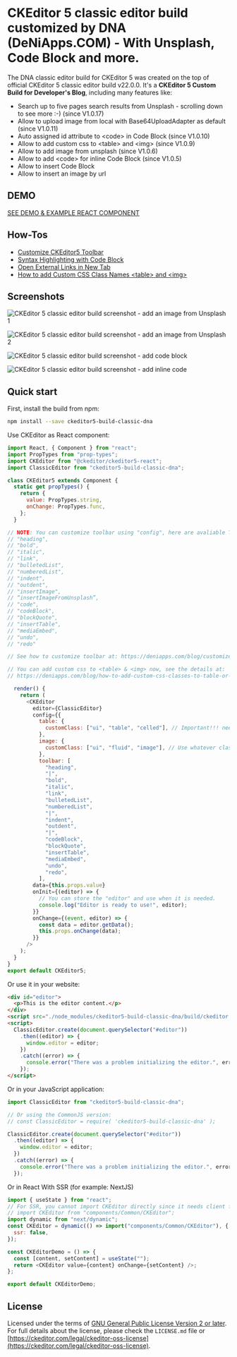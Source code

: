 # CKEditor 5 classic editor build customized by DNA (DeNiApps.COM) - With Unsplash, Code Block and more.

The DNA classic editor build for CKEditor 5 was created on the top of official CKEditor 5 classic editor build v22.0.0. It's a **CKEditor 5 Custom Build for Developer's Blog**, including many features like:

- Search up to five pages search results from Unsplash - scrolling down to see more :-) (since V1.0.17)
- Allow to upload image from local with Base64UploadAdapter as default (since V1.0.11)
- Auto assigned id attribute to &lt;code&gt; in Code Block (since V1.0.10)
- Allow to add custom css to &lt;table&gt; and &lt;img&gt; (since V1.0.9)
- Allow to add image from unsplash (since V1.0.6)
- Allow to add &lt;code&gt; for inline Code Block (since V1.0.5)
- Allow to insert Code Block
- Allow to insert an image by url

## DEMO

[SEE DEMO & EXAMPLE REACT COMPONENT](https://deniapps.com/playground/ckeditor)

## How-Tos

- [Customize CKEditor5 Toolbar](https://deniapps.com/blog/customize-ckeditor5-toolbar)
- [Syntax Highlighting with Code Block](https://deniapps.com/blog/syntax-highlight-with-ckeditors-code-block)
- [Open External Links in New Tab](https://deniapps.com/blog/open-external-links-in-new-tab-for-ckeditor)
- [How to add Custom CSS Class Names &lt;table&gt; and &lt;img&gt;](https://deniapps.com/blog/how-to-add-custom-css-classes-to-table-or-img-in-ckeditor)

## Screenshots

![CKEditor 5 classic editor build screenshot - add an image from Unsplash 1](https://user-images.githubusercontent.com/66892370/112403332-937ff200-8ce4-11eb-855c-a8ba602f7a66.png)

![CKEditor 5 classic editor build screenshot - add an image from Unsplash 2](https://user-images.githubusercontent.com/66892370/112403791-73046780-8ce5-11eb-870e-605c118c00ae.png)

![CKEditor 5 classic editor build screenshot - add code block](https://user-images.githubusercontent.com/66892370/90819368-e4b6a600-e2fd-11ea-97f3-4c589e3e3ab5.png)

![CKEditor 5 classic editor build screenshot - add inline code](https://user-images.githubusercontent.com/66892370/90819648-3a8b4e00-e2fe-11ea-99a9-39b51306db73.png)

## Quick start

First, install the build from npm:

```bash
npm install --save ckeditor5-build-classic-dna
```

Use CKEditor as React component:

```js
import React, { Component } from "react";
import PropTypes from "prop-types";
import CKEditor from "@ckeditor/ckeditor5-react";
import ClassicEditor from "ckeditor5-build-classic-dna";

class CKEditor5 extends Component {
  static get propTypes() {
    return {
      value: PropTypes.string,
      onChange: PropTypes.func,
    };
  }

// NOTE: You can customize toolbar using "config", here are avaliable Toolbar Items:
// "heading",
// "bold",
// "italic",
// "link",
// "bulletedList",
// "numberedList",
// "indent",
// "outdent",
// "insertImage",
// “insertImageFromUnsplash”,
// "code",
// "codeBlock",
// "blockQuote",
// "insertTable",
// "mediaEmbed",
// "undo",
// "redo"

// See how to customize toolbar at: https://deniapps.com/blog/customize-ckeditor5-toolbar

// You can add custom css to <table> & <img> now, see the details at:
// https://deniapps.com/blog/how-to-add-custom-css-classes-to-table-or-img-in-ckeditor

  render() {
    return (
      <CKEditor
        editor={ClassicEditor}
        config={{
          table: {
            customClass: ["ui", "table", "celled"], // Important!!! need to be array
          },
          image: {
          	customClass: ["ui", "fluid", "image"], // Use whatever class names defined in your theme
          },
          toolbar: [
            "heading",
            "|",
            "bold",
            "italic",
            "link",
            "bulletedList",
            "numberedList",
            "|",
            "indent",
            "outdent",
            "|",
            "codeBlock",
            "blockQuote",
            "insertTable",
            "mediaEmbed",
            "undo",
            "redo",
          ],
        data={this.props.value}
        onInit={(editor) => {
          // You can store the "editor" and use when it is needed.
          console.log("Editor is ready to use!", editor);
        }}
        onChange={(event, editor) => {
          const data = editor.getData();
          this.props.onChange(data);
        }}
      />
    );
  }
}
export default CKEditor5;
```

Or use it in your website:

```html
<div id="editor">
  <p>This is the editor content.</p>
</div>
<script src="./node_modules/ckeditor5-build-classic-dna/build/ckeditor.js"></script>
<script>
  ClassicEditor.create(document.querySelector("#editor"))
    .then((editor) => {
      window.editor = editor;
    })
    .catch((error) => {
      console.error("There was a problem initializing the editor.", error);
    });
</script>
```

Or in your JavaScript application:

```js
import ClassicEditor from "ckeditor5-build-classic-dna";

// Or using the CommonJS version:
// const ClassicEditor = require( 'ckeditor5-build-classic-dna' );

ClassicEditor.create(document.querySelector("#editor"))
  .then((editor) => {
    window.editor = editor;
  })
  .catch((error) => {
    console.error("There was a problem initializing the editor.", error);
  });
```

Or in React With SSR (for example: NextJS)

```js
import { useState } from "react";
// For SSR, you cannot import CKEditor directly since it needs client functions to run.
// import CKEditor from "components/Common/CKEditor";
import dynamic from "next/dynamic";
const CKEditor = dynamic(() => import("components/Common/CKEditor"), {
  ssr: false,
});

const CKEditorDemo = () => {
  const [content, setContent] = useState("");
  return <CKEditor value={content} onChange={setContent} />;
};

export default CKEditorDemo;
```

## License

Licensed under the terms of [GNU General Public License Version 2 or later](http://www.gnu.org/licenses/gpl.html). For full details about the license, please check the `LICENSE.md` file or [https://ckeditor.com/legal/ckeditor-oss-license](https://ckeditor.com/legal/ckeditor-oss-license).
